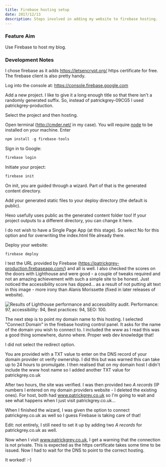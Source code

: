 ```yaml
---
title: Firebase hosting setup
date: 2017/12/13
description: Steps involved in adding my website to firebase hosting.
---
```

### Feature Aim
Use Firebase to host my blog.

### Development Notes
I chose firebase as it adds https://letsencrypt.org/ https certificate for free. The firebase client is also pretty handy.

Log into the console at: https://console.firebase.google.com

Add a new project. I like to give it a long enough title so that there isn't a randomly generated suffix. So, instead of patrickgrey-09CG5 I used patrickgrey-production.

Select the project and then hosting.

Open terminal (http://cmder.net/ in my case). You will require [node](https://nodejs.org/) to be installed on your machine. Enter
```javascript
npm install -g firebase-tools
```
Sign in to Google:
```javascript
firebase login
```
Initiate your project:
```javascript
firebase init
```
On init, you are guided through a wizard. Part of that is the generated content directory.

Add your generated static files to your deploy directory (the default is public).

Hexo usefully uses public as the generated content folder too! If your project outputs to a different directory, you can change it here.

I do not wish to have a Single Page App (at this stage). So select No for this option and for overwriting the index.html file already there.

Deploy your website:
```javascript
firebase deploy
```
I test the URL provided by Firebase (https://patrickgrey-production.firebaseapp.com/) and all is well. I also checked the scores on the doors with Lighthouse and were good - a couple of tweaks required and not an amazing achievement with such a simple site to be honest. Just noticed the accessibility score has dipped... as a result of not putting alt text in this image - more irony than Alanis Morissette (fixed in later releases of website).

<img class="pg-image-post-full pg-image-post-border" style="max-width:593px;" src="/2017/12/firebase-hosting/hosted-lighthouse-audit.gif" alt="Results of Lighthouse performance and accessibility audit. Performance: 97, accessibility: 94, Best practices: 94, SEO: 100.">

The next step is to point my domain name to this hosting. I selected "Connect Domain" in the firebase hosting control panel. It asks for the name of the domain you wish to connect to. I included the www as I read this was a good thing somewhere, dunno where. Proper web dev knowledge that!

I did not select the redirect option.

You are provided with a TXT value to enter on the DNS record of your domain provider ot verify ownership. I did this but was warned this can take up to 24 hours to promulgate. I then realised that on my domain host I didn't include the www host name so I added another TXT value for patrickgrey.co.uk

After two hours, the site was verified. I was then provided two *A records* (IP numbers I entered on my domain providers website - I deleted the existing ones). For host, both had www.patrickgrey.co.uk so I'm going to wait and see what happens when I just visit patrickgrey.co.uk...

When I finished the wizard, I was given the option to connect patrickgrey.co.uk as well so I guess Firebase is taking care of that!

Edit: not entirely, I still need to set it up by adding two *A records* for patrickgrey.co.uk as well.

Now when I visit www.patrickgrey.co.uk, I get a warning that the connection is not private. This is expected as the https certificate takes some time to be issued. Now I had to wait for the DNS to point to the correct hosting. 

It worked! :-)